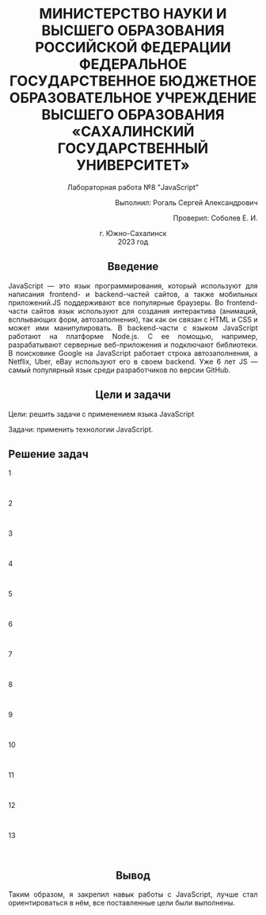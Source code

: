<h1 align="center" paddin> МИНИСТЕРСТВО НАУКИ И ВЫСШЕГО ОБРАЗОВАНИЯ РОССИЙСКОЙ ФЕДЕРАЦИИ ФЕДЕРАЛЬНОЕ ГОСУДАРСТВЕННОЕ БЮДЖЕТНОЕ ОБРАЗОВАТЕЛЬНОЕ УЧРЕЖДЕНИЕ ВЫСШЕГО ОБРАЗОВАНИЯ «САХАЛИНСКИЙ ГОСУДАРСТВЕННЫЙ УНИВЕРСИТЕТ»</h1>

<p align="center">Лабораторная работа №8 "JavaScript" </p>

<p align="right">Выполнил: Рогаль Сергей Александрович</p>
<p align="right">Проверил: Соболев Е. И.</p>

<p align="center">г. Южно-Сахалинск <br> 2023 год</p>

<h2 align="center">Введение</h2>
<p align="justify">JavaScript — это язык программирования, который используют для написания frontend- и backend-частей сайтов, а также мобильных приложений.JS поддерживают все популярные браузеры. Во frontend-части сайтов язык используют для создания интерактива (анимаций, всплывающих форм, автозаполнения), так как он связан с HTML и CSS и может ими манипулировать. В backend-части с языком JavaScript работают на платформе Node.js. С ее помощью, например, разрабатывают серверные веб-приложения и подключают библиотеки. В поисковике Google на JavaScript работает строка автозаполнения, а Netflix, Uber, eBay используют его в своем backend. Уже 6 лет JS — самый популярный язык среди разработчиков по версии GitHub.
</p>

<h2 align="center">Цели и задачи</h2>
<palign="justify">Цели: решить задачи с применением языка JavaScript</p>
<palign="justify">Задачи: применить технологии JavaScript.</p>

<h2>Решение задач</h2>
<p>1</p>
<pre>
<script>
let arr = [12,15,16,24,30];
let del = 4;
function Func(array,number)
{
	let count=0;
	let res = [];
	for(let i=0; i<array.length; i++)
	{
		if (array[i]%number==0)
		{
			res[count]=array[i];
			count++;
		}
	}
	return res;
}
let res = Func(arr,del);
for(let i=0; i<res.length; i++)
	{
		console.log(res[i]);
	}
</script>
</pre>
<p>2</p>
<pre>
<script>
var str1 = 'fgfggg';
var str2 = 'fgggggfffFFFGG';
function Compare(str1,str2)
{
	str1=str1.toLowerCase();
	str2=str2.toLowerCase();
	str1=str1.replaceAll(' ', '');
	str2=str2.replaceAll(' ', '');
	if (str1.length<str2.length)
	{
		let temp=str1;
		str1=str2;
		str2=temp;
	}
	for (let i=0;i<str1.length;i++)
	{
		if (!str2.includes(str1[i]))
		{
			return false;
		}
	}
	return true;
}
if (Compare(str1,str2)) alert('это анаграммы')
else alert('это не анаграммы');
</script>
</pre>
<p>3</p>
<pre>
<script>
var str = "Sergey";
function FindGlas(str)
{
	let count=0;
	let glasn = 'aeiou'
	for (let i=0;i<str.length;i++)
	if (glasn.includes(str[i])) count++;
	return count;
}
alert(FindGlas(str));
</script>
</pre>
<p>4</p>
<pre>
<script>
var str='#';
for (let i=1;i<=7;i++)
{
	document.write(str+'<br>');
	str+='#';
}
</script>
</pre>
<p>5</p>
<pre>
<script>
for (let i=1;i<=100;i++)
{
	let str=i+" ";
	if (i%3==0) str+='Fizz';
	if (i%5==0) str+='Buzz';
	console.log(str);
}
</script>
</pre>
<p>6</p>
<pre>
<script>
var str="";
var size=8;
for (let i=0;i<size;i++)
{
	for (let j=0;j<size;j++)
		{
			if ((i+j)%2!=0) str+="#"
				else str+=" ";
		}
	str+="\n";
}
console.log(str);
</script>
</pre>
<p>7</p>
<pre>
<script>
function Min(a,b)
{
	res = a<b ? a : b;
	return res;
}
alert("Сравнение чисел 3 и 7...");
alert(Min(3,7)+" меньше");
</script>
</pre>
<p>8</p>
<pre>
<script>
function isEven(x)
{
	if (x<0) return false;
	if (x==0) return true;
	if (x==1) return false;
	return isEven(x-2);
}
alert("Четное ли число 50?"+"\n"+" - "+ isEven(50));
alert("Четное ли число 75?"+"\n"+" - "+ isEven(75));
console.log(isEven(-1));
</script>
</pre>
<p>9</p>
<pre>
<script>
function countBs(str)
{
	let count=0;
	for (let i=0;i<=str.length;i++)
	{
		if (str[i]=='B') count++;
	}
	return count;
}
function countChar(str,symbol)
{
	let count=0;
	for (let i=0;i<=str.length;i++)
	{
		if (str[i]==symbol) count++;
	}
	return count;
}
var str="BOBS"
console.log("Количество символов В в строке <<BOBS>> равно " + countBs(str));
str="Web-technologies";
var symbol='e'
console.log(`Количество символов В в строке <<${str}>> равно ` + countChar(str,symbol));
</script>
</pre>
<p>10</p>
<pre>
<script>

function range(begin,end,step=1)
{
	let res = [];
	let count=0;
	if (step<0)
	{
		begin*=-1;
		end*=-1;
		step*=-1;
	}
	for(let i=begin; i<=end; i+=step)
	{
		res[count]=Math.abs(i);
		count++;
	}
	return res;
	
}
function sum(array)
{
	let res=0;
	for(let i=0; i<array.length; i++)
	{
		res+=array[i];
	}
	return res;
}
arr1 = range(5,1,-1);
for(let i=0; i<arr1.length; i++)
	{
		console.log(arr1[i]);
	}
console.log("Сумма чисел массива: " + sum(arr1));
</script>
</pre>
<p>11</p>
<pre>
<script>

function reverseArray(array)
{
	let res = [];
	for(let i=0; i<array.length; i++)
		res[i]=array[array.length-1-i];
	return res;
}
function reverseArrayInPlace(array)
{

	for(let i=0; i<array.length; i++)
		array[i]=array[array.length-1-i];
	return;
}

function printArray(array)
{
	let res="";
	for(let i=0; i<array.length; i++)
	{
		res+=array[i]+" ";
	}
	console.log(res);
}

var arr = [12,15,16,24,30];
console.log("Исходный массив: ");
printArray(arr);

var newArr = reverseArray(arr);
console.log("Новый массив после reverseArray: ");
printArray(newArr);

reverseArrayInPlace(arr);
console.log("Исходный массив после reverseArrayInPlace: ");
printArray(arr);
</script>
</script>
</pre>
<p>12</p>
<pre>
<script>
function isEven(x)
{
	if (x<0) return false;
	if (x==0) return true;
	if (x==1) return false;
	return isEven(x-2);
}
alert("Четное ли число 50?"+"\n"+" - "+ isEven(50));
alert("Четное ли число 75?"+"\n"+" - "+ isEven(75));
console.log(isEven(-1));
</script>
</pre>
<p>13</p>
<pre>
<script>
var arr2 = [
  1,
  [2, 3,8],
  [4, 5, 6],
];
var newArr=[];
const sumWithInitial = arr2.reduce((Arr, current) => Arr.concat(current), newArr);

var res = sumWithInitial;
for(let i=0;i<res.length;i++) console.log(res[i]);
</script>
</pre>
<h2 align="center">Вывод</h2>
<p align="justify">Таким образом, я закрепил навык работы с JavaScript, лучше стал ориентироваться в нём, все поставленные цели были выполнены. </p>
